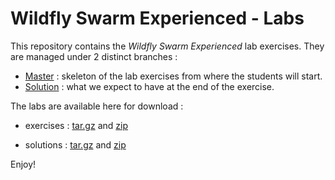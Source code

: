 # Wildfly Swarm Experienced - Labs

This repository contains the _Wildfly Swarm Experienced_ lab exercises. They are managed under 2 distinct branches : 

* [Master](https://github.com/gpe-mw-training/appmod_wildfly_swarm_experienced/tree/master) : skeleton of the lab exercises from where the students will start.
* [Solution](https://github.com/gpe-mw-training/appmod_wildfly_swarm_experienced/tree/solution) : what we expect to have at the end of the exercise.

The labs are available here for download : 

* exercises : [tar.gz](https://github.com/gpe-mw-training/appmod_wildfly_swarm_experienced/archive/master.tar.gz) and [zip](https://github.com/gpe-mw-training/appmod_wildfly_swarm_experienced/archive/master.zip)

* solutions : [tar.gz](https://github.com/gpe-mw-training/appmod_wildfly_swarm_experienced/archive/solution.tar.gz) and [zip](https://github.com/gpe-mw-training/appmod_wildfly_swarm_experienced/archive/solution.zip)

Enjoy!

